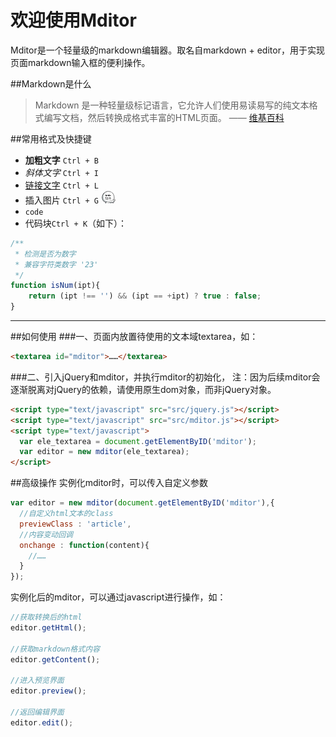 欢迎使用Mditor
======
Mditor是一个轻量级的markdown编辑器。取名自markdown + editor，用于实现页面markdown输入框的便利操作。

##Markdown是什么
> Markdown 是一种轻量级标记语言，它允许人们使用易读易写的纯文本格式编写文档，然后转换成格式丰富的HTML页面。    —— [维基百科](https://zh.wikipedia.org/wiki/Markdown)


##常用格式及快捷键
- **加粗文字** `Ctrl + B`
- *斜体文字* `Ctrl + I`
- [链接文字](http://bh-lay.com/) `Ctrl + L`
- 插入图片    `Ctrl + G`  ![skin](src/baoman.jpg)
- `code`
- 代码块`Ctrl + K`（如下）：
``` javascript
/**
 * 检测是否为数字
 * 兼容字符类数字 '23'
 */
function isNum(ipt){
	return (ipt !== '') && (ipt == +ipt) ? true : false;
}
```

---------

##如何使用
###一、页面内放置待使用的文本域textarea，如：
```html
<textarea id="mditor">……</textarea>
```
###二、引入jQuery和mditor，并执行mditor的初始化，
 注：因为后续mditor会逐渐脱离对jQuery的依赖，请使用原生dom对象，而非jQuery对象。

```html
<script type="text/javascript" src="src/jquery.js"></script>
<script type="text/javascript" src="src/mditor.js"></script>
<script type="text/javascript">
  var ele_textarea = document.getElementByID('mditor');
  var editor = new mditor(ele_textarea);
</script>
```
##高级操作
实例化mditor时，可以传入自定义参数
```javascript
var editor = new mditor(document.getElementByID('mditor'),{
  //自定义html文本的class
  previewClass : 'article',
  //内容变动回调
  onchange : function(content){
    //……
  }
});
```

实例化后的mditor，可以通过javascript进行操作，如：
```javascript
//获取转换后的html
editor.getHtml();

//获取markdown格式内容
editor.getContent();

//进入预览界面
editor.preview();

//返回编辑界面
editor.edit();
```
